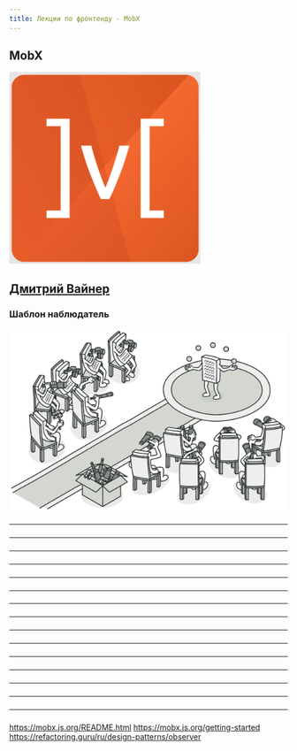 ```yaml
---
title: Лекции по фронтенду - MobX
---
```


## MobX

![mobx logo](assets/mobx/mobx-logo.png)

[Дмитрий Вайнер](https://github.com/dmitryweiner)
---

### Шаблон наблюдатель

![observer template](assets/mobx/observer.png)

---

###

---

###

---

###

---

###

---

###

---

###

---

###

---

###

---

###

---

###

---

###

---

###

---

###

---

###

---

###

https://mobx.js.org/README.html
https://mobx.js.org/getting-started
https://refactoring.guru/ru/design-patterns/observer

